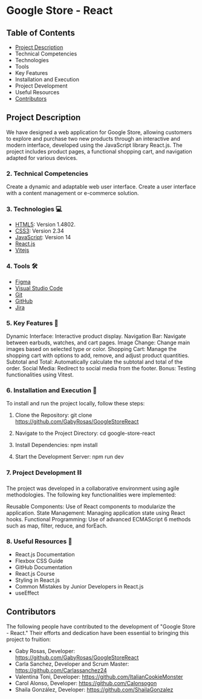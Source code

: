 # Google Store - React

##  Table of Contents 
- [Project Description](#project-description)
- Technical Competencies
- Technologies
- Tools
- Key Features
- Installation and Execution
- Project Development
- Useful Resources
- [Contributors](#contributors)

## Project Description 
We have designed a web application for Google Store, allowing customers to explore and purchase two new products through an interactive and modern interface, developed using the JavaScript library React.js. The project includes product pages, a functional shopping cart, and navigation adapted for various devices.

### 2. Technical Competencies
Create a dynamic and adaptable web user interface.
Create a user interface with a content management or e-commerce solution.

### 3. Technologies 💻
- [HTML5](https://www.w3.org/TR/2011/WD-html5-20110405/ "HTML5"): Version 1.4802.
- [CSS3](https://www.w3.org/TR/2001/WD-css3-roadmap-20010523/ "CSS3"):  Version 2.34
- [JavaScript](https://ecma-international.org/publications-and-standards/standards/ecma-262/ "JavaScript"): Version 14
- [React.js](https://es.react.dev/ "React.js")
- [Vitejs](https://vitejs.dev/ "Vitejs")

### 4. Tools 🛠️
- [Figma](https://www.figma.com "Figma")
- [Visual Studio Code](https://code.visualstudio.com/ "Visual Studio Code")
- [Git ](https://www.git-scm.com/ "Git ")
- [GitHub](https://github.com/ "GitHub")
- [Jira](https://www.atlassian.com/ "Jira")

###  5. Key Features 📌
Dynamic Interface: Interactive product display.
Navigation Bar: Navigate between earbuds, watches, and cart pages.
Image Change: Change main images based on selected type or color.
Shopping Cart: Manage the shopping cart with options to add, remove, and adjust product quantities.
Subtotal and Total: Automatically calculate the subtotal and total of the order.
Social Media: Redirect to social media from the footer.
Bonus: Testing functionalities using Vitest.

### 6. Installation and Execution 🔩
To install and run the project locally, follow these steps:

1.  Clone the Repository:
git clone https://github.com/GabyRosas/GoogleStoreReact

2.  Navigate to the Project Directory:
 cd google-store-react

3. Install Dependencies:
 npm install

4. Start the Development Server:
npm run dev


### 7. Project Development ⛓️
The project was developed in a collaborative environment using agile methodologies. The following key functionalities were implemented:

Reusable Components: Use of React components to modularize the application.
State Management: Managing application state using React hooks.
Functional Programming: Use of advanced ECMAScript 6 methods such as map, filter, reduce, and forEach.

### 8. Useful Resources 📝

- React.js Documentation
- Flexbox CSS Guide
- GitHub Documentation
- React.js Course
- Styling in React.js
- Common Mistakes by Junior Developers in React.js
- useEffect

## Contributors 
The following people have contributed to the development of "Google Store - React." Their efforts and dedication have been essential to bringing this project to fruition:

- Gaby Rosas, Developer: https://github.com/GabyRosas/GoogleStoreReact
- Carla Sanchez,  Developer and Scrum Master: https://github.com/Carlassanchez24
- Valentina Toni, Developer: https://github.com/ItalianCookieMonster
- Carol Alonso, Developer: https://github.com/Calonsogon
- Shaila González, Developer: https://github.com/ShailaGonzalez
